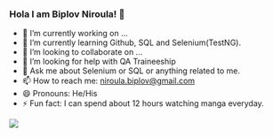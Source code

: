 ### Hola I am Biplov Niroula! 👋


- 🔭 I’m currently working on ...
- 🌱 I’m currently learning Github, SQL and Selenium(TestNG).
- 👯 I’m looking to collaborate on ...
- 🤔 I’m looking for help with QA Traineeship
- 💬 Ask me about Selenium or SQL or anything related to me.
- 📫 How to reach me: niroula.biplov@gmail.com
- 😄 Pronouns: He/His
- ⚡ Fun fact: I can spend about 12 hours watching manga everyday.

<img src="https://github-readme-stats.vercel.app/api?username=niroulabiplov&&show_icons=true&title_color=ffffff&icon_color=bb2acf&text_color=daf7dc&bg_color=191919">
